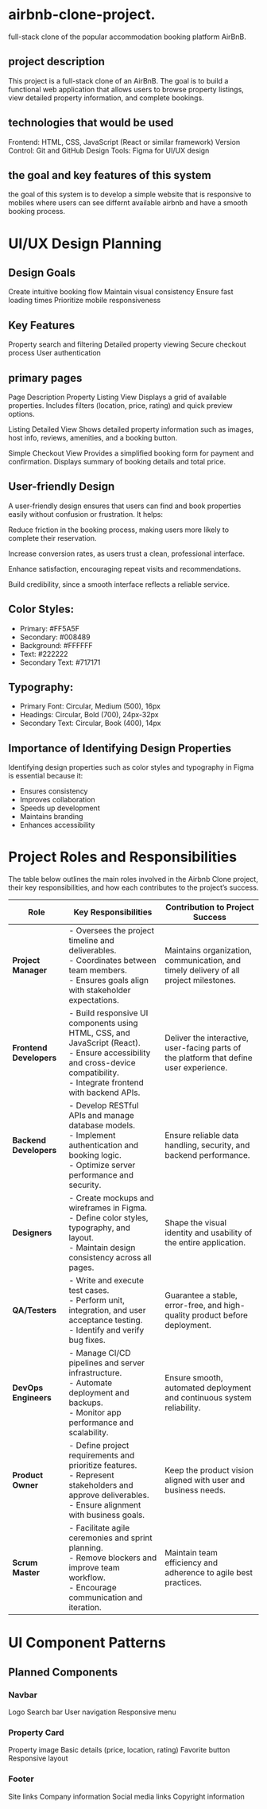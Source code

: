 # airbnb-clone-project.
 full-stack clone of the popular accommodation booking platform AirBnB. 

## project description 
This project is a full-stack clone of an AirBnB. The goal is to build a functional web application that allows users to browse property listings, view detailed property information, and complete bookings. 

## technologies that would be used 
Frontend: HTML, CSS, JavaScript (React or similar framework)
Version Control: Git and GitHub
Design Tools: Figma for UI/UX design


## the goal and key features of this system 
the goal of this system is to develop a simple website that is responsive to mobiles where users can see differnt available airbnb and have a smooth booking process.

# UI/UX Design Planning 

## Design Goals
Create intuitive booking flow
Maintain visual consistency
Ensure fast loading times
Prioritize mobile responsiveness

## Key Features
Property search and filtering
Detailed property viewing
Secure checkout process
User authentication


## primary pages 
Page	                       Description
Property Listing View	       Displays a grid of available properties. Includes filters (location, price, rating) and quick preview options.

Listing Detailed View	        Shows detailed property information such as images, host info, reviews, amenities, and a booking button.


Simple Checkout View	        Provides a simplified booking form for payment and confirmation. Displays summary of booking details and total price.


## User-friendly Design 

A user-friendly design ensures that users can find and book properties easily without confusion or frustration.
It helps:

Reduce friction in the booking process, making users more likely to complete their reservation.

Increase conversion rates, as users trust a clean, professional interface.

Enhance satisfaction, encouraging repeat visits and recommendations.

Build credibility, since a smooth interface reflects a reliable service.

## Color Styles:
 - Primary: #FF5A5F
 - Secondary: #008489
 - Background: #FFFFFF
 - Text: #222222
 - Secondary Text: #717171


## Typography:
 - Primary Font: Circular, Medium (500), 16px
 - Headings: Circular, Bold (700), 24px-32px
 - Secondary Text: Circular, Book (400), 14px

## Importance of Identifying Design Properties
Identifying design properties such as color styles and typography in Figma is essential because it:

- Ensures consistency
- Improves collaboration
- Speeds up development
- Maintains branding
- Enhances accessibility



# Project Roles and Responsibilities

The table below outlines the main roles involved in the Airbnb Clone project, their key responsibilities, and how each contributes to the project’s success.

| **Role** | **Key Responsibilities** | **Contribution to Project Success** |
|-----------|---------------------------|------------------------------------|
| **Project Manager** | - Oversees the project timeline and deliverables.<br>- Coordinates between team members.<br>- Ensures goals align with stakeholder expectations. | Maintains organization, communication, and timely delivery of all project milestones. |
| **Frontend Developers** | - Build responsive UI components using HTML, CSS, and JavaScript (React).<br>- Ensure accessibility and cross-device compatibility.<br>- Integrate frontend with backend APIs. | Deliver the interactive, user-facing parts of the platform that define user experience. |
| **Backend Developers** | - Develop RESTful APIs and manage database models.<br>- Implement authentication and booking logic.<br>- Optimize server performance and security. | Ensure reliable data handling, security, and backend performance. |
| **Designers** | - Create mockups and wireframes in Figma.<br>- Define color styles, typography, and layout.<br>- Maintain design consistency across all pages. | Shape the visual identity and usability of the entire application. |
| **QA/Testers** | - Write and execute test cases.<br>- Perform unit, integration, and user acceptance testing.<br>- Identify and verify bug fixes. | Guarantee a stable, error-free, and high-quality product before deployment. |
| **DevOps Engineers** | - Manage CI/CD pipelines and server infrastructure.<br>- Automate deployment and backups.<br>- Monitor app performance and scalability. | Ensure smooth, automated deployment and continuous system reliability. |
| **Product Owner** | - Define project requirements and prioritize features.<br>- Represent stakeholders and approve deliverables.<br>- Ensure alignment with business goals. | Keep the product vision aligned with user and business needs. |
| **Scrum Master** | - Facilitate agile ceremonies and sprint planning.<br>- Remove blockers and improve team workflow.<br>- Encourage communication and iteration. | Maintain team efficiency and adherence to agile best practices. |



# UI Component Patterns


## Planned Components

### Navbar
Logo
Search bar
User navigation
Responsive menu

### Property Card
Property image
Basic details (price, location, rating)
Favorite button
Responsive layout

### Footer
Site links
Company information
Social media links
Copyright information